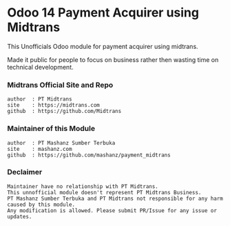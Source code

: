 # Odoo 14 Payment Acquirer using Midtrans

This Unofficials Odoo module for payment acquirer using midtrans. 

Made it public for people to focus on business rather then wasting time on technical development.

### Midtrans Official Site and Repo
```
author  : PT Midtrans
site    : https://midtrans.com
github  : https://github.com/Midtrans
```

### Maintainer of this Module
```
author  : PT Mashanz Sumber Terbuka
site    : mashanz.com
github  : https://github.com/mashanz/payment_midtrans
```

### Declaimer
```
Maintainer have no relationship with PT Midtrans.
This unnofficial module doesn't represent PT Midtrans Business.
PT Mashanz Sumber Terbuka and PT Midtrans not responsible for any harm caused by this module.
Any modification is allowed. Please submit PR/Issue for any issue or updates.
```
